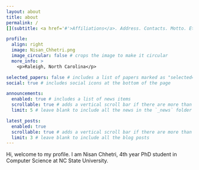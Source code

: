 ```yaml
---
layout: about
title: about
permalink: /
[](subtitle: <a href='#'>Affiliations</a>. Address. Contacts. Motto. Etc.)

profile:
  align: right
  image: Nisan_Chhetri.png
  image_circular: false # crops the image to make it circular
  more_info: >
    <p>Raleigh, North Carolina</p>

selected_papers: false # includes a list of papers marked as "selected={true}"
social: true # includes social icons at the bottom of the page

announcements:
  enabled: true # includes a list of news items
  scrollable: true # adds a vertical scroll bar if there are more than 3 news items
  limit: 5 # leave blank to include all the news in the `_news` folder

latest_posts:
  enabled: true
  scrollable: true # adds a vertical scroll bar if there are more than 3 new posts items
  limit: 3 # leave blank to include all the blog posts
---
```


Hi, welcome to my profile. I am Nisan Chhetri, 4th year PhD student in Computer Science at NC State University.
